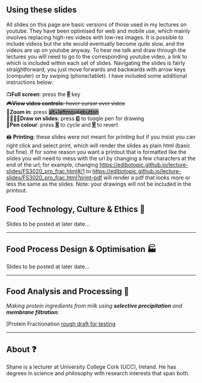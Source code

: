 ## Using these slides
All slides on this page are basic versions of those used in my lectures on youtube. They have been optimised for web and mobile use, which mainly involves replacing high-res videos with low-res images. It is possible to include videos but the site would eventually become quite slow, and the videos are up on youtube anyway. To hear me talk and draw through the lectures you will need to go to the corresponding youtube video, a link to which is included within each set of slides. Navigating the slides is fairly straightforward, you just move forwards and backwards with arrow keys (computer) or by swiping (phone/tablet). I have included some additional instructions below:  
  
📺**Full screen**: press the <mark style="background-color: rgb(153, 153, 153);outline-color: white;outline-style: solid;">F</mark> key  
~~🎮**View video controls**: hover cursor over video~~  
🔎**Zoom in**: press <mark style="background-color: rgb(153, 153, 153);outline-color: white;outline-style: solid;">alt+leftmousebutton</mark>  
👨‍🎨👩‍🎨**Draw on slides**: press <mark style="background-color: rgb(153, 153, 153);outline-color: white;outline-style: solid;">C</mark> to toggle pen for drawing  
🌈**Pen colour**: press <mark style="background-color: rgb(153, 153, 153);outline-color: white;outline-style: solid;">X</mark> to cycle and 
<mark style="background-color: rgb(153, 153, 153);outline-color: white;outline-style: solid;">Y</mark> to revert 

:printer: **Printing**: these slides were not meant for printing but if you insist you can right click and select print, which will render the slides as plain html (basic but fine). If for some reason you want a printout that is formatted like the slides you will need to mess with the url by changing a few characters at the end of the url; for example, changing https://edibotopic.github.io/lecture-slides/FS3020_pro_frac.html#/1 to https://edibotopic.github.io/lecture-slides/FS3020_pro_frac.html?print-pdf will render a pdf that looks more or less the same as the slides. Note: your drawings will not be included in the printout.

## Food Technology, Culture & Ethics :green_salad:
Slides to be posted at later date...

---

## Food Process Design & Optimisation :factory:
Slides to be posted at later date...

---

## Food Analysis and Processing :microscope:
*Making protein ingredients from milk using **selective precipitation** and **membrane filtration**:*

[Protein Fractionation [rough draft for testing](http://edibotopic.github.io/lecture-slides/FS3020_pro_frac.html)

---

## About :question:
Shane is a lecturer at University College Cork (UCC), Ireland. He has degrees in science and philosophy with research interests that span both.
